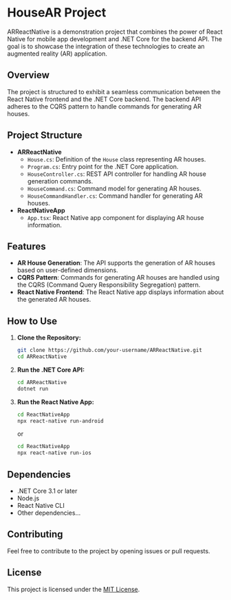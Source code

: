 # HouseAR Project

ARReactNative is a demonstration project that combines the power of React Native for mobile app development and .NET Core for the backend API. The goal is to showcase the integration of these technologies to create an augmented reality (AR) application.

## Overview

The project is structured to exhibit a seamless communication between the React Native frontend and the .NET Core backend. The backend API adheres to the CQRS pattern to handle commands for generating AR houses.

## Project Structure

- **ARReactNative**
  - `House.cs`: Definition of the `House` class representing AR houses.
  - `Program.cs`: Entry point for the .NET Core application.
  - `HouseController.cs`: REST API controller for handling AR house generation commands.
  - `HouseCommand.cs`: Command model for generating AR houses.
  - `HouseCommandHandler.cs`: Command handler for generating AR houses.
- **ReactNativeApp**
  - `App.tsx`: React Native app component for displaying AR house information.

## Features

- **AR House Generation**: The API supports the generation of AR houses based on user-defined dimensions.
- **CQRS Pattern**: Commands for generating AR houses are handled using the CQRS (Command Query Responsibility Segregation) pattern.
- **React Native Frontend**: The React Native app displays information about the generated AR houses.

## How to Use

1. **Clone the Repository:**

    ```bash
    git clone https://github.com/your-username/ARReactNative.git
    cd ARReactNative
    ```

2. **Run the .NET Core API:**

    ```bash
    cd ARReactNative
    dotnet run
    ```

3. **Run the React Native App:**

    ```bash
    cd ReactNativeApp
    npx react-native run-android
    ```

    or

    ```bash
    cd ReactNativeApp
    npx react-native run-ios
    ```

## Dependencies

- .NET Core 3.1 or later
- Node.js
- React Native CLI
- Other dependencies...

## Contributing

Feel free to contribute to the project by opening issues or pull requests.

## License

This project is licensed under the [MIT License](LICENSE).
